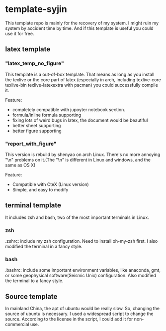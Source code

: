# template-syjin

This template repo is mainly for the recovery of my system. I might ruin my system by accident time by time. And if this template is useful you could use it for free. 

## latex template

### "latex_temp_no_figure"

This template is a out-of-box template. That means as long as you install the texlive or the core part of latex (especially in arch, including texlive-core texlive-bin texlive-latexextra with pacman) you could successfully compile it. 

Feature: 
- completely compatible with jupoyter notebook section.
- formula/inline formula supporting
- fixing lots of weird bugs in latex, the document would be beautiful
- better sheet supporting
- better figure supporting

### "report_with_figure"

This version is rebuild by shenyao on arch Linux. There's no more annoying "\n" problems on it.(The "\n" is different in Linux and windows, and the same as OS X)

Feature: 

- Compatible with CteX (Linux version)
- Simple, and easy to modify

## terminal template

It includes zsh and bash, two of the most important terminals in Linux. 

### zsh

.zshrc: include my zsh configuration. Need to install oh-my-zsh first. I also modified the terminal in a fancy style.

### bash
.bashrc: include some important environment variables, like anaconda, gmt, or some geophysical software(Seismic Unix) configuration. Also modified the terminal to a fancy style.

## Source template 
In mainland China, the apt of ubuntu would be really slow. So, changing the source of ubuntu is necessary. I used a widespread script to change the source. According to the license in the script, I could add it for non-commercial use. 
